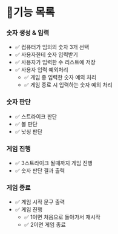 # 📕기능 목록

### 숫자 생성 & 입력 <Settings>
- ✅ 컴퓨터가 임의의 숫자 3개 선택
- ✅ 사용자한테 숫자 입력받기
- ✅ 사용자가 입력한 수 리스트에 저장
- ✅ 사용자 입력 예외처리
    - ✅ 게임 중 입력한 숫자 예외 처리
    - ✅ 게임 종료 시 입력하는 숫자 예외 처리

### 숫자 판단 <Game>
- ✅ 스트라이크 판단
- ✅ 볼 판단
- ✅ 낫싱 판단

### 게임 진행
- ✅ 3스트라이크 될때까지 게임 진행
- ✅ 숫자 판단 결과 출력

### 게임 종료
- ✅ 게임 시작 문구 출력
- ✅ 게임 진행
  - ✅ 1이면 처음으로 돌아가서 재시작
  - ✅ 2이면 게임 종료
